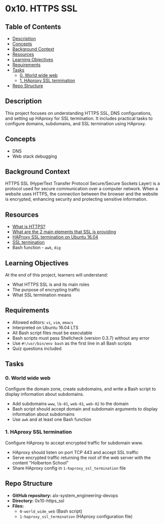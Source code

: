 # 0x10. HTTPS SSL

## Table of Contents

- [Description](#description)
- [Concepts](#concepts)
- [Background Context](#background-context)
- [Resources](#resources)
- [Learning Objectives](#learning-objectives)
- [Requirements](#requirements)
- [Tasks](#tasks)
    - [0. World wide web](#0-world-wide-web)
    - [1. HAproxy SSL termination](#1-haproxy-ssl-termination)
- [Repo Structure](#repo-structure)

## Description

This project focuses on understanding HTTPS SSL, DNS configurations, and setting up HAproxy for SSL termination. It includes practical tasks to configure domains, subdomains, and SSL termination using HAproxy.

## Concepts

- DNS
- Web stack debugging

## Background Context

HTTPS SSL (HyperText Transfer Protocol Secure/Secure Sockets Layer) is a protocol used for secure communication over a computer network. When a website uses HTTPS, the connection between the browser and the website is encrypted, enhancing security and protecting sensitive information.

## Resources

- [What is HTTPS?](https://en.wikipedia.org/wiki/HTTPS)
- [What are the 2 main elements that SSL is providing](https://www.thesslstore.com/blog/2-main-elements-ssl-is-providing/)
- [HAProxy SSL termination on Ubuntu 16.04](https://www.haproxy.com/documentation/hapee/1-5r1/onepage/ssl.html)
- [SSL termination](https://www.nginx.com/resources/glossary/ssl-termination/)
- Bash function - `awk`, `dig`

## Learning Objectives

At the end of this project, learners will understand:

- What HTTPS SSL is and its main roles
- The purpose of encrypting traffic
- What SSL termination means

## Requirements

- Allowed editors: `vi`, `vim`, `emacs`
- Interpreted on Ubuntu 16.04 LTS
- All Bash script files must be executable
- Bash scripts must pass Shellcheck (version 0.3.7) without any error
- Use `#!/usr/bin/env bash` as the first line in all Bash scripts
- Quiz questions included

## Tasks

### 0. World wide web

Configure the domain zone, create subdomains, and write a Bash script to display information about subdomains.

- Add subdomains `www`, `lb-01`, `web-01`, `web-02` to the domain
- Bash script should accept domain and subdomain arguments to display information about subdomains
- Use `awk` and at least one Bash function

### 1. HAproxy SSL termination

Configure HAproxy to accept encrypted traffic for subdomain www.

- HAproxy should listen on port TCP 443 and accept SSL traffic
- Serve encrypted traffic returning the root of the web server with the content "Holberton School"
- Share HAproxy config in `1-haproxy_ssl_termination` file

## Repo Structure

- **GitHub repository:** alx-system_engineering-devops
- **Directory:** 0x10-https_ssl
- **Files:**
    - `0-world_wide_web` (Bash script)
    - `1-haproxy_ssl_termination` (HAproxy configuration file)
